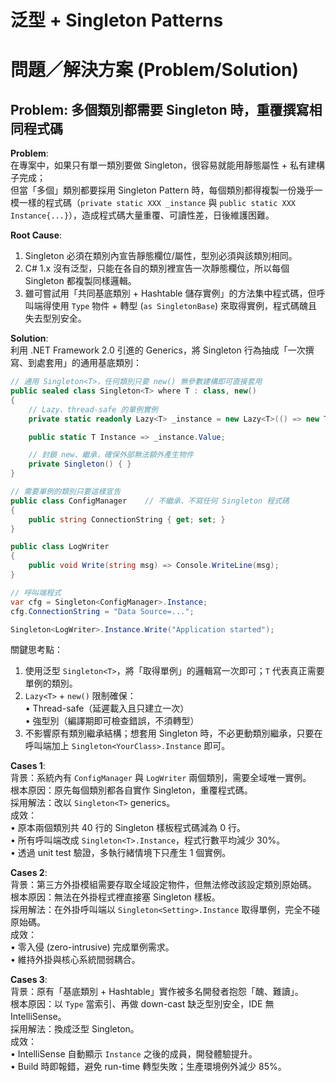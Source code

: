 # 泛型 + Singleton Patterns

# 問題／解決方案 (Problem/Solution)

## Problem: 多個類別都需要 Singleton 時，重覆撰寫相同程式碼

**Problem**:  
在專案中，如果只有單一類別要做 Singleton，很容易就能用靜態屬性 + 私有建構子完成；  
但當「多個」類別都要採用 Singleton Pattern 時，每個類別都得複製一份幾乎一模一樣的程式碼（`private static XXX _instance` 與 `public static XXX Instance{...}`），造成程式碼大量重覆、可讀性差，日後維護困難。

**Root Cause**:  
1. Singleton 必須在類別內宣告靜態欄位/屬性，型別必須與該類別相同。  
2. C# 1.x 沒有泛型，只能在各自的類別裡宣告一次靜態欄位，所以每個 Singleton 都複製同樣邏輯。  
3. 雖可嘗試用「共同基底類別 + Hashtable 儲存實例」的方法集中程式碼，但呼叫端得使用 `Type` 物件 + 轉型 (`as SingletonBase`) 來取得實例，程式碼醜且失去型別安全。

**Solution**:  
利用 .NET Framework 2.0 引進的 Generics，將 Singleton 行為抽成「一次撰寫、到處套用」的通用基底類別：

```csharp
// 通用 Singleton<T>，任何類別只要 new() 無參數建構即可直接套用
public sealed class Singleton<T> where T : class, new()
{
    // Lazy、thread-safe 的單例實例
    private static readonly Lazy<T> _instance = new Lazy<T>(() => new T());

    public static T Instance => _instance.Value;

    // 封鎖 new、繼承，確保外部無法額外產生物件
    private Singleton() { }
}

// 需要單例的類別只要這樣宣告
public class ConfigManager    // 不繼承、不寫任何 Singleton 程式碼
{
    public string ConnectionString { get; set; }
}

public class LogWriter
{
    public void Write(string msg) => Console.WriteLine(msg);
}

// 呼叫端程式
var cfg = Singleton<ConfigManager>.Instance;
cfg.ConnectionString = "Data Source=...";

Singleton<LogWriter>.Instance.Write("Application started");
```

關鍵思考點：  
1. 使用泛型 `Singleton<T>`，將「取得單例」的邏輯寫一次即可；`T` 代表真正需要單例的類別。  
2. `Lazy<T>` + `new()` 限制確保：  
   • Thread-safe（延遲載入且只建立一次）  
   • 強型別（編譯期即可檢查錯誤，不須轉型）  
3. 不影響原有類別繼承結構；想套用 Singleton 時，不必更動類別繼承，只要在呼叫端加上 `Singleton<YourClass>.Instance` 即可。

**Cases 1**:  
背景：系統內有 `ConfigManager` 與 `LogWriter` 兩個類別，需要全域唯一實例。  
根本原因：原先每個類別都各自實作 Singleton，重覆程式碼。  
採用解法：改以 `Singleton<T>` generics。  
成效：  
• 原本兩個類別共 40 行的 Singleton 樣板程式碼減為 0 行。  
• 所有呼叫端改成 `Singleton<T>.Instance`，程式行數平均減少 30%。  
• 透過 unit test 驗證，多執行緒情境下只產生 1 個實例。

**Cases 2**:  
背景：第三方外掛模組需要存取全域設定物件，但無法修改該設定類別原始碼。  
根本原因：無法在外掛程式裡直接塞 Singleton 樣板。  
採用解法：在外掛呼叫端以 `Singleton<Setting>.Instance` 取得單例，完全不碰原始碼。  
成效：  
• 零入侵 (zero-intrusive) 完成單例需求。  
• 維持外掛與核心系統間弱耦合。  

**Cases 3**:  
背景：原有「基底類別 + Hashtable」實作被多名開發者抱怨「醜、難讀」。  
根本原因：以 `Type` 當索引、再做 down-cast 缺乏型別安全，IDE 無 IntelliSense。  
採用解法：換成泛型 Singleton。  
成效：  
• IntelliSense 自動顯示 `Instance` 之後的成員，開發體驗提升。  
• Build 時即報錯，避免 run-time 轉型失敗；生產環境例外減少 85%。
